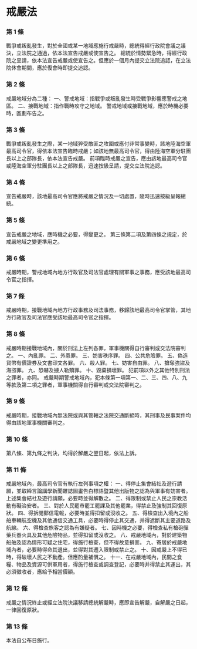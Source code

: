 # 戒嚴法

### 第 1 條

戰爭或叛亂發生，對於全國或某一地域應施行戒嚴時，總統得經行政院會議之議決，立法院之通過，依本法宣告戒嚴或使宣告之。
總統於情勢緊急時，得經行政院之呈請，依本法宣告戒嚴或使宣告之。但應於一個月內提交立法院追認，在立法院休會期間，應於復會時即提交追認。

### 第 2 條

戒嚴地域分為二種：
一、警戒地域：指戰爭或叛亂發生時受戰爭影響應警戒之地區。
二、接戰地域：指作戰時攻守之地域。
警戒地域或接戰地域，應於時機必要時，區劃布告之。

### 第 3 條

戰爭或叛亂發生之際，某一地域猝受敵匪之攻圍或應付非常事變時，該地陸海空軍最高司令官，得依本法宣告臨時戒嚴；如該地無最高司令官，得由陸海空軍分駐團長以上之部隊長，依本法宣告戒嚴。
前項臨時戒嚴之宣告，應由該地最高司令官或陸海空軍分駐團長以上之部隊長，迅速按級呈請，提交立法院追認。

### 第 4 條

宣告戒嚴時，該地最高司令官應將戒嚴之情況及一切處置，隨時迅速按級呈報總統。

### 第 5 條

宣告戒嚴之地域，應時機之必要，得變更之。
第三條第二項及第四條之規定，於戒嚴地域之變更準用之。

### 第 6 條

戒嚴時期，警戒地域內地方行政官及司法官處理有關軍事之事務，應受該地最高司令官之指揮。

### 第 7 條

戒嚴時期，接戰地域內地方行政事務及司法事務，移歸該地最高司令官掌管，其地方行政官及司法官應受該地最高司令官之指揮。

### 第 8 條

戒嚴時期接戰地域內，關於刑法上左列各罪，軍事機關得自行審判或交法院審判之。
一、內亂罪。
二、外患罪。
三、妨害秩序罪。
四、公共危險罪。
五、偽造貨幣有價證券及文書印文各罪。
六、殺人罪。
七、妨害自由罪。
八、搶奪強盜及海盜罪。
九、恐嚇及擄人勒贖罪。
十、毀棄損壞罪。
犯前項以外之其他特別刑法之罪者，亦同。
戒嚴時期警戒地域內，犯本條第一項第一、二、三、四、八、九等款及第二項之罪者，軍事機關得自行審判或交法院審判之。

### 第 9 條

戒嚴時期，接戰地域內無法院或與其管轄之法院交通斷絕時，其刑事及民事案件均得由該地軍事機關審判之。

### 第 10 條

第八條、第九條之判決，均得於解嚴之翌日起，依法上訴。

### 第 11 條

戒嚴地域內，最高司令官有執行左列事項之權：
一、得停止集會結社及遊行請願，並取締言論講學新聞雜誌圖畫告白標語暨其他出版物之認為與軍事有妨害者。上述集會結社及遊行請願，必要時並得解散之。
二、得限制或禁止人民之宗教活動有礙治安者。
三、對於人民罷市罷工罷課及其他罷業，得禁止及強制其回復原狀。
四、得拆閱郵信電報，必要時並得扣留或沒收之。
五、得檢查出入境內之船舶車輛航空機及其他通信交通工具，必要時得停止其交通，并得遮斷其主要道路及航線。
六、得檢查旅客之認為有嫌疑者。
七、因時機之必要，得檢查私有槍砲彈藥兵器火具及其他危險物品，並得扣留或沒收之。
八、戒嚴地域內，對於建築物船舶及認為情形可疑之住宅，得施行檢查，但不得故意損害。
九、寄居於戒嚴地域內者，必要時得命其退出，並得對其遷入限制或禁止之。
十、因戒嚴上不得已時，得破壞人民之不動產。但應酌量補償之。
十一、在戒嚴地域內，民間之食糧、物品及資源可供軍用者，得施行檢查或調查登記，必要時并得禁止其運出，其必須徵收者，應給予相當價額。

### 第 12 條

戒嚴之情況終止或經立法院決議移請總統解嚴時，應即宣告解嚴，自解嚴之日起，一律回復原狀。

### 第 13 條

本法自公布日施行。
